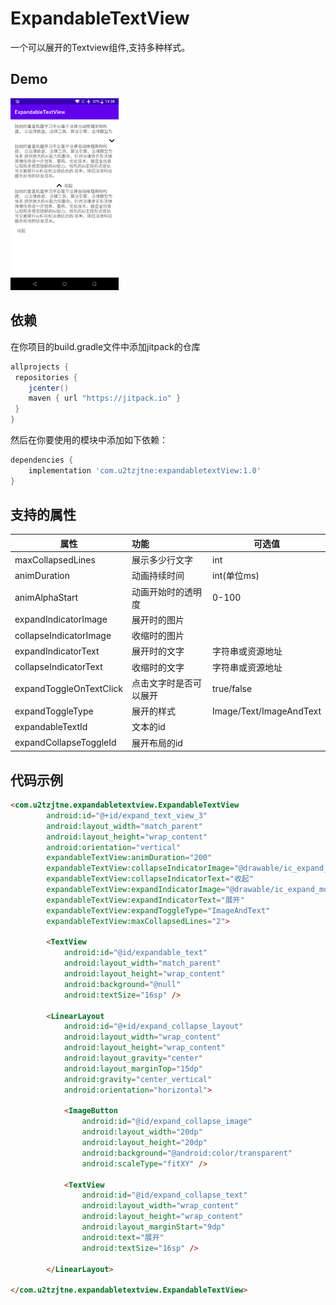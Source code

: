 # ExpandableTextView

一个可以展开的Textview组件,支持多种样式。

## Demo

<img src="\image\img_demo.png" style="zoom:30%;" />

## 依赖

在你项目的build.gradle文件中添加jitpack的仓库

```groovy
allprojects {
 repositories {
    jcenter()
    maven { url "https://jitpack.io" }
 }
}
```

然后在你要使用的模块中添加如下依赖：

```groovy
dependencies {
    implementation 'com.u2tzjtne:expandabletextView:1.0'
}
```

## 支持的属性

| 属性                    | 功能                   | 可选值                  |
| ----------------------- | :--------------------- | ----------------------- |
| maxCollapsedLines       | 展示多少行文字         | int                     |
| animDuration            | 动画持续时间           | int(单位ms)             |
| animAlphaStart          | 动画开始时的透明度     | 0-100                   |
| expandIndicatorImage    | 展开时的图片           |                         |
| collapseIndicatorImage  | 收缩时的图片           |                         |
| expandIndicatorText     | 展开时的文字           | 字符串或资源地址        |
| collapseIndicatorText   | 收缩时的文字           | 字符串或资源地址        |
| expandToggleOnTextClick | 点击文字时是否可以展开 | true/false              |
| expandToggleType        | 展开的样式             | Image/Text/ImageAndText |
| expandableTextId        | 文本的id               |                         |
| expandCollapseToggleId  | 展开布局的id           |                         |

## 代码示例

```html
<com.u2tzjtne.expandabletextview.ExpandableTextView
        android:id="@+id/expand_text_view_3"
        android:layout_width="match_parent"
        android:layout_height="wrap_content"
        android:orientation="vertical"
        expandableTextView:animDuration="200"
        expandableTextView:collapseIndicatorImage="@drawable/ic_expand_less"
        expandableTextView:collapseIndicatorText="收起"
        expandableTextView:expandIndicatorImage="@drawable/ic_expand_more"
        expandableTextView:expandIndicatorText="展开"
        expandableTextView:expandToggleType="ImageAndText"
        expandableTextView:maxCollapsedLines="2">

        <TextView
            android:id="@id/expandable_text"
            android:layout_width="match_parent"
            android:layout_height="wrap_content"
            android:background="@null"
            android:textSize="16sp" />

        <LinearLayout
            android:id="@+id/expand_collapse_layout"
            android:layout_width="wrap_content"
            android:layout_height="wrap_content"
            android:layout_gravity="center"
            android:layout_marginTop="15dp"
            android:gravity="center_vertical"
            android:orientation="horizontal">

            <ImageButton
                android:id="@id/expand_collapse_image"
                android:layout_width="20dp"
                android:layout_height="20dp"
                android:background="@android:color/transparent"
                android:scaleType="fitXY" />

            <TextView
                android:id="@id/expand_collapse_text"
                android:layout_width="wrap_content"
                android:layout_height="wrap_content"
                android:layout_marginStart="9dp"
                android:text="展开"
                android:textSize="16sp" />

        </LinearLayout>

</com.u2tzjtne.expandabletextview.ExpandableTextView>
```